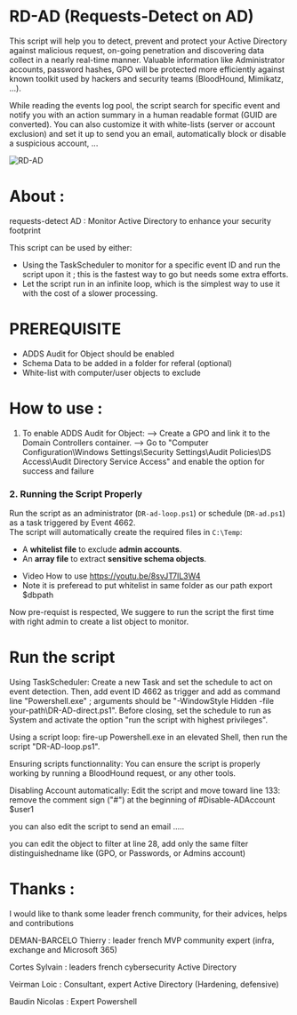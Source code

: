 # RD-AD (Requests-Detect on AD) 

This script will help you to detect, prevent and protect your Active Directory against malicious request, on-going penetration and discovering data collect in a nearly real-time manner. Valuable information like Administrator accounts, password hashes, GPO will be protected more efficiently against known toolkit used by hackers and security teams (BloodHound, Mimikatz, ...). 

While reading the events log pool, the script search for specific event and notify you with an action summary in a human readable format (GUID are converted). You can also customize it with white-lists (server or account exclusion) and set it up to send you an email, automatically block or disable a suspicious account, ...

![RD-AD](https://user-images.githubusercontent.com/49924401/111032743-04362d00-840e-11eb-866d-8420ccfb9d85.gif)

# About :

requests-detect AD : Monitor Active Directory to enhance your security footprint

This script can be used by either:
- Using the TaskScheduler to monitor for a specific event ID and run the script upon it ; this is the fastest way to go but needs some extra efforts.
- Let the script run in an infinite loop, which is the simplest way to use it with the cost of a slower processing.

# PREREQUISITE 

* ADDS Audit for Object should be enabled
* Schema Data to be added in a folder for referal (optional)
* White-list with computer/user objects to exclude 

# How to use :

1. To enable ADDS Audit for Object:
--> Create a GPO and link it to the Domain Controllers container.
--> Go to "Computer Configuration\Windows Settings\Security Settings\Audit Policies\DS Access\Audit Directory Service Access" and enable the option for success and failure

### 2. Running the Script Properly
Run the script as an administrator (`DR-ad-loop.ps1`) or schedule (`DR-ad.ps1`) as a task triggered by Event 4662.  
The script will automatically create the required files in `C:\Temp`:  
- A **whitelist file** to exclude **admin accounts**.  
- An **array file** to extract **sensitive schema objects**.


* Video How to use
https://youtu.be/8svJT7lL3W4
* Note 
it is preferead to put whitelist in same folder as our path export $dbpath

Now pre-requist is respected, We suggere to run the script the first time with right admin to create a list object to monitor.


# Run the script

Using TaskScheduler:
Create a new Task and set the schedule to act on event detection. Then, add event ID 4662 as trigger and add as command line "Powershell.exe" ; arguments should be "-WindowStyle Hidden -file your-path\DR-AD-direct.ps1". Before closing, set the schedule to run as System and activate the option "run the script with highest privileges".

Using a script loop:
fire-up Powershell.exe in an elevated Shell, then run the script "DR-AD-loop.ps1".

Ensuring scripts functionnality:
You can ensure the script is properly working by running a BloodHound request, or any other tools.

Disabling Account automatically:
Edit the script and move toward line 133: remove the comment sign ("#") at the beginning of #Disable-ADAccount $user1

you can also edit the script to send an email .....

you can edit the object to filter at line 28, add only the same filter distinguishedname like (GPO, or Passwords, or Admins account)

# Thanks  :

I would like to thank some leader french community, for their advices, helps and contributions

DEMAN-BARCELO Thierry : leader french MVP community expert (infra, exchange and Microsoft 365)

Cortes Sylvain  : leaders french cybersecurity Active Directory

Veirman Loic  : Consultant, expert Active Directory (Hardening, defensive)

Baudin Nicolas : Expert Powershell
